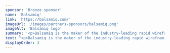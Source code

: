 ```yaml
---
sponsor: 'Bronze sponsor'
name: 'Balsamiq'
link: 'https://balsamiq.com/'
imageUrl: '/images/partners-sponsors/balsamiq.png'
imageAlt: 'Balsamiq logo'
summary: '<p>Balsamiq is the maker of the industry-leading rapid wireframing software that combines the simplicity of paper sketching with the power of a digital tool</p>'
text: "<p>Balsamiq is the maker of the industry-leading rapid wireframing software that combines the simplicity of paper sketching with the power of a digital tool so that teams can focus on what's important. Balsamiq is a small and personable company that competes on usability and customer service. Balsamiq believes work should be fun, and that life is too short for bad software.</p>"
displayOrder: 3
---
```

